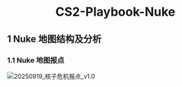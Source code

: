 <h1><center>CS2-Playbook-Nuke</center></h1>

## 1 Nuke 地图结构及分析

### 1.1 Nuke 地图报点

![20250919_核子危机报点_v1.0](./assets/20250919_核子危机报点_v1.0.png)